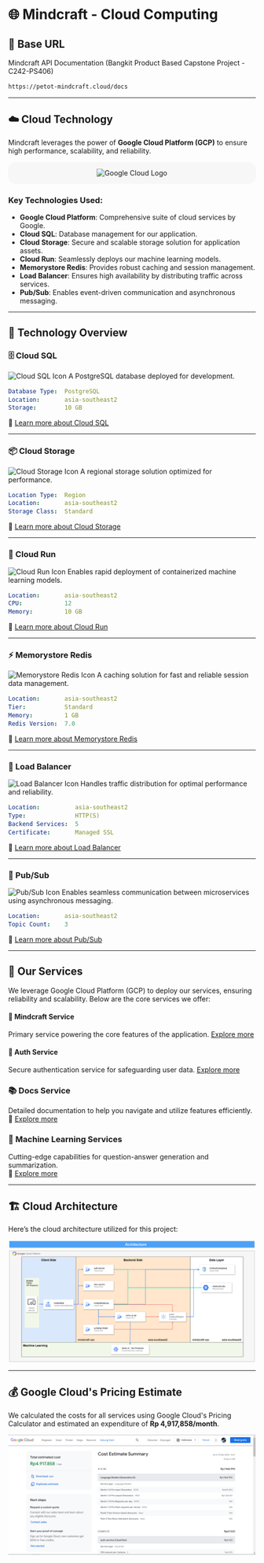 # 🌐 Mindcraft - Cloud Computing  

## 🌟 Base URL  

Mindcraft API Documentation (Bangkit Product Based Capstone Project - C242-PS406)

```sh
https://petot-mindcraft.cloud/docs
```

---

## ☁️ Cloud Technology  

Mindcraft leverages the power of **Google Cloud Platform (GCP)** to ensure high performance, scalability, and reliability.  

<p align="center" style="background-color: #f7f7f7; padding: 14px; border-radius: 15px;">
  <img src="https://upload.wikimedia.org/wikipedia/commons/5/51/Google_Cloud_logo.svg" alt="Google Cloud Logo" width="250"/>
</p>  

### Key Technologies Used:  
- **Google Cloud Platform**: Comprehensive suite of cloud services by Google.  
- **Cloud SQL**: Database management for our application.  
- **Cloud Storage**: Secure and scalable storage solution for application assets.  
- **Cloud Run**: Seamlessly deploys our machine learning models.  
- **Memorystore Redis**: Provides robust caching and session management.  
- **Load Balancer**: Ensures high availability by distributing traffic across services.  
- **Pub/Sub**: Enables event-driven communication and asynchronous messaging.  

---

## 🔧 Technology Overview  

### 🗄️ Cloud SQL  
<img src="https://k21academy.com/wp-content/uploads/2021/03/cloud-SQL.png" width="120" height="100" alt="Cloud SQL Icon"/>  
A PostgreSQL database deployed for development.  

```yaml
Database Type:  PostgreSQL  
Location:       asia-southeast2  
Storage:        10 GB  
```  
📖 [Learn more about Cloud SQL](https://cloud.google.com/firestore/docs)  

---  

### 📦 Cloud Storage  
<img src="https://symbols.getvecta.com/stencil_4/47_google-cloud-storage.fee263d33a.svg" width="100" height="50" alt="Cloud Storage Icon"/>  
A regional storage solution optimized for performance.  

```yaml
Location Type:  Region  
Location:       asia-southeast2  
Storage Class:  Standard  
```  
📖 [Learn more about Cloud Storage](https://cloud.google.com/storage/docs)  

---  

### 🚀 Cloud Run  
<img src="https://static-00.iconduck.com/assets.00/google-cloud-run-icon-2048x1840-x12dqzzh.png" width="150" height="150" alt="Cloud Run Icon"/>  
Enables rapid deployment of containerized machine learning models.  

```yaml
Location:       asia-southeast2  
CPU:            12  
Memory:         10 GB  
```  
📖 [Learn more about Cloud Run](https://cloud.google.com/run/docs)  

---  

### ⚡ Memorystore Redis  
<img src="https://i0.wp.com/jeromerajan.com/wp-content/uploads/2023/10/Cloud_Memorystore.png?resize=300%2C270&ssl=1" width="150" height="150" alt="Memorystore Redis Icon"/>  
A caching solution for fast and reliable session data management.  

```yaml
Location:       asia-southeast2  
Tier:           Standard  
Memory:         1 GB  
Redis Version:  7.0  
```  
📖 [Learn more about Memorystore Redis](https://cloud.google.com/memorystore/docs/redis)  

---  

### 🔗 Load Balancer  
<img src="https://miro.medium.com/v2/resize:fit:614/1*u95QsM2JaE-wqYQkJ7Cs4w.png" width="150" height="150" alt="Load Balancer Icon"/>  
Handles traffic distribution for optimal performance and reliability.  

```yaml
Location:          asia-southeast2  
Type:              HTTP(S)  
Backend Services:  5  
Certificate:       Managed SSL  
```  
📖 [Learn more about Load Balancer](https://cloud.google.com/load-balancing/docs)  

---  

### 📡 Pub/Sub  
<img src="https://cdnlogo.com/logos/g/76/google-cloud-pub-sub.svg" width="150" height="150" alt="Pub/Sub Icon"/>  
Enables seamless communication between microservices using asynchronous messaging.  

```yaml
Location:       asia-southeast2  
Topic Count:    3
```  
📖 [Learn more about Pub/Sub](https://cloud.google.com/pubsub/docs)  

---

## 🌟 Our Services  

We leverage Google Cloud Platform (GCP) to deploy our services, ensuring reliability and scalability. Below are the core services we offer:  

#### 🧠 Mindcraft Service  
Primary service powering the core features of the application. [Explore more](https://github.com/The-Petot/Cloud-Computing/tree/mindcraft-service)  

#### 🔐 Auth Service  
Secure authentication service for safeguarding user data. [Explore more](https://github.com/The-Petot/Cloud-Computing/tree/auth-service)  

### 📚 Docs Service  
Detailed documentation to help you navigate and utilize features efficiently.  
🔗 [Explore more](https://github.com/The-Petot/Cloud-Computing/tree/mindcraft-service/docs)  

### 🤖 Machine Learning Services  
Cutting-edge capabilities for question-answer generation and summarization.  
🔗 [Explore more](https://github.com/The-Petot/Machine-Learning?tab=readme-ov-file#question-answer-generate)  

---

## 🏗️ Cloud Architecture  

Here’s the cloud architecture utilized for this project:  
<p align="center">
  <img src="https://raw.githubusercontent.com/Aku-Mars/gambar/refs/heads/main/Cloud%20Architecture.png" alt="Cloud Architecture"/>
</p>  

---

## 💰 Google Cloud's Pricing Estimate  

We calculated the costs for all services using Google Cloud's Pricing Calculator and estimated an expenditure of **Rp 4,917,858/month**.  

<p align="center">
  <img src="https://raw.githubusercontent.com/Aku-Mars/gambar/refs/heads/main/GCPC.png" alt="GCP Pricing Calculator"/>
</p>  

